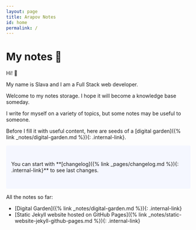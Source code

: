 ```yaml
---
layout: page
title: Arapov Notes
id: home
permalink: /
---
```


# My notes 🌱

Hi! 👋

My name is Slava and I am a Full Stack web developer.

Welcome to my notes storage. I hope it will become a knowledge base someday.

I write for myself on a variety of topics, but some notes may be useful to someone.

Before I fill it with useful content, here are seeds of a [digital garden]({% link _notes/digital-garden.md %}){: .internal-link}.

<p style="padding: 3em 1em; background: #f5f7ff; border-radius: 4px;" markdown="1">
  You can start with **[changelog]({% link _pages/changelog.md %}){: .internal-link}** to see last changes.
</p>


All the notes so far:
- [Digital Garden]({% link _notes/digital-garden.md %}){: .internal-link}
- [Static Jekyll website hosted on GitHub Pages]({% link _notes/static-website-jekyll-github-pages.md %}){: .internal-link}

<style>
  .wrapper {
    max-width: 46em;
  }
</style>
